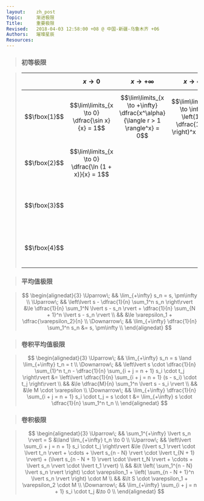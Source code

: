```yaml
---
layout:    zh_post
Topic:     渐进极限
Title:     重要极限
Revised:   2018-04-03 12:58:00 +08 @ 中国-新疆-乌鲁木齐 +06
Authors:   璀璨星辰
Resources:
---
```


> ### 初等极限

> |              | **$$x \to 0$$**                                      | **$$x \to +\infty$$**                                        | **$$x \to \infty$$**                                         | **$$n \to +\infty$$**                                        |
> | :----------: | :--------------------------------------------------- | :----------------------------------------------------------- | :----------------------------------------------------------- | :----------------------------------------------------------- |
> | $$\fbox{1}$$ | $$\lim\limits_{x \to 0} \dfrac{\sin x}{x} = 1$$      | $$\lim\limits_{x \to +\infty} \dfrac{x^\alpha}{\langle r > 1 \rangle^x} = 0$$ | $$\lim\limits_{x \to \infty} \left(1 + \dfrac{1}{x} \right)^x = e$$ | $$\lim\limits_{n \to +\infty} \dfrac{n}{\langle r > 1 \rangle^n} = 0$$ |
> | $$\fbox{2}$$ | $$\lim\limits_{x \to 0} \dfrac{\ln (1 + x)}{x} = 1$$ |                                                              |                                                              | $$\lim\limits_{n \to +\infty} \dfrac{r^n}{n !} = 0$$         |
> | $$\fbox{3}$$ |                                                      |                                                              |                                                              | $$\lim\limits_{n \to +\infty} \sqrt[n]{\langle r > 0 \rangle} = 1$$ |
> | $$\fbox{4}$$ |                                                      |                                                              |                                                              | $$\lim\limits_{n \to +\infty} \sqrt[n]{n} = 1$$              |

> ### 平均值极限

> $$
> \begin{alignedat}{3}
> \Uparrow\;   &&                                 \lim_{+\infty} s_n = s, \pm\infty \\
> \Uparrow\;   && \left\lvert s - \dfrac{1}{n} \sum_1^n s_n \right\rvert &\le \dfrac{1}{n} \sum_1^N \lvert s - s_n \rvert + \dfrac{1}{n} \sum_{N + 1}^n \lvert s - s_n \rvert \\
>              &&                                                        &\le \varepsilon_1 + \dfrac{\varepsilon_2}{n} \\
> \Downarrow\; &&               \lim_{+\infty} \dfrac{1}{n} \sum_1^n s_n &= s, \pm\infty \\
> \end{alignedat}
> $$
>

> ### 卷积平均值极限

> $$
> \begin{alignedat}{3}
> \Uparrow\;   &&                                                            \lim_{+\infty} s_n = s \land \lim_{+\infty} t_n = t \\
> \Downarrow\; && \left\lvert s \cdot \dfrac{1}{n} \sum_{1}^n t_n - \dfrac{1}{n} \sum_{i + j = n + 1} s_i \cdot t_j \right\rvert &= \left\lvert \dfrac{1}{n} \sum_{i + j = n + 1} (s - s_i) \cdot t_j \right\rvert \\
>              &&                                                                                                                &\le \dfrac{M}{n} \sum_1^n \lvert s - s_i \rvert \\
>              &&                                                                                                                &\le M \cdot \varepsilon \\
> \Downarrow\; &&                                     \lim_{+\infty} \dfrac{1}{n} \sum_{i + j = n + 1} s_i \cdot t_j = s \cdot t &= \lim_{+\infty} s \cdot \dfrac{1}{n} \sum_1^n t_n \\
> \end{alignedat}
> $$
>

> ### 卷积极限

> $$
> \begin{alignedat}{3}
> \Uparrow\;   &&                      \sum_1^{+\infty} \lvert s_n \rvert = S &\land \lim_{+\infty} t_n \to 0 \\
> \Uparrow\;   && \left\lvert \sum_{i + j = n + 1} s_i \cdot t_j \right\rvert &\le (\lvert s_1 \rvert \cdot \lvert t_n \rvert + \cdots + \lvert s_{n - N} \rvert \cdot \lvert t_{N + 1} \rvert) + (\lvert s_{n - N + 1} \rvert \cdot \lvert t_N \rvert + \cdots + \lvert s_n \rvert \cdot \lvert t_1 \rvert) \\
>              &&                                                             &\lt \left( \sum_1^{n - N} \lvert s_n \rvert \right) \cdot \varepsilon_1 + \left( \sum_{n - N + 1}^n \lvert s_n \rvert \right) \cdot M \\
>              &&                                                             &\lt S \cdot \varepsilon_1 + \varepsilon_2 \cdot M \\
> \Downarrow\; &&           \lim_{+\infty} \sum_{i + j = n + 1} s_i \cdot t_j &\to 0 \\
> \end{alignedat}
> $$
>